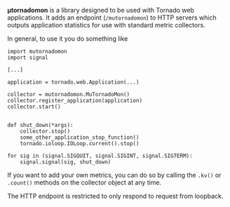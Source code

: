 **µtornadomon** is a library designed to be used with Tornado web applications. It adds an endpoint
(`/mutornadomon`) to HTTP servers which outputs application statistics for use with standard metric
collectors.

In general, to use it you do something like

```
import mutornadomon
import signal

[...]

application = tornado.web.Application(...)

collector = mutornadomon.MuTornadoMon()
collector.register_application(application)
collector.start()


def shut_down(*args):
    collector.stop()
    some_other_application_stop_function()
    tornado.ioloop.IOLoop.current().stop()

for sig in (signal.SIGQUIT, signal.SIGINT, signal.SIGTERM):
    signal.signal(sig, shut_down)
```

If you want to add your own metrics, you can do so by calling the `.kv()` or
`.count()` methods on the collector object at any time.

The HTTP endpoint is restricted to only respond to request from loopback.
